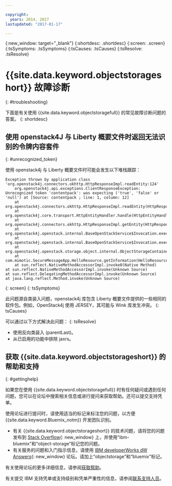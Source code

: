```yaml
---

copyright:
  years: 2014, 2017
lastupdated: "2017-01-17"

---
```

{:new_window: target="_blank"}
{:shortdesc: .shortdesc}
{:screen: .screen}
{:tsSymptoms: .tsSymptoms}
{:tsCauses: .tsCauses}
{:tsResolve: .tsResolve}

# {{site.data.keyword.objectstorageshort}} 故障诊断
{: #troubleshooting}


下面是有关使用 {{site.data.keyword.objectstoragefull}} 的常见故障诊断问题的答案。
{: shortdesc}

## 使用 openstack4J 与 Liberty 概要文件时返回无法识别的令牌内容套件
{: #unrecognized_token}


使用 openstack4j 与 Liberty 概要文件时可能会发生以下堆栈跟踪：
```
Exception thrown by application class 'org.openstack4j.connectors.okhttp.HttpResponseImpl.readEntity:124'
    org.openstack4j.api.exceptions.ClientResponseException: Unrecognized token 'contentpack': was expecting ('true', 'false' or 'null') at [Source: contentpack ; line: 1, column: 12]
    at org.openstack4j.connectors.okhttp.HttpResponseImpl.readEntity(HttpResponseImpl.java:124)
    at org.openstack4j.core.transport.HttpEntityHandler.handle(HttpEntityHandler.java:56)
    at org.openstack4j.connectors.okhttp.HttpResponseImpl.getEntity(HttpResponseImpl.java:68)
    at org.openstack4j.openstack.internal.BaseOpenStackService$Invocation.execute(BaseOpenStackService.java:169)
    at org.openstack4j.openstack.internal.BaseOpenStackService$Invocation.execute(BaseOpenStackService.java:163)
    at org.openstack4j.openstack.storage.object.internal.ObjectStorageContainerServiceImpl.list(ObjectStorageContainerServiceImpl.java:41)
    at com.mimotic.SecureMessageApp.HelloResource.getInformation(HelloResource.java:47)
    at sun.reflect.NativeMethodAccessorImpl.invoke0(Native Method)
at sun.reflect.NativeMethodAccessorImpl.invoke(Unknown Source)
at sun.reflect.DelegatingMethodAccessorImpl.invoke(Unknown Source)
at java.lang.reflect.Method.invoke(Unknown Source)
```
{: screen}
{: tsSymptoms}


此问题源自类装入问题，openstack4j 库包含 Liberty 概要文件提供的一些相同的软件包。例如，OpenStack4j 使用 JERSEY，其可能与 Wink 库发生冲突。
{: tsCauses}


可以通过以下方式解决此问题：
{: tsResolve}
  * 使用反向类装入 (parentLast)。
  * 从已启用的功能中排除 jaxrs。


## 获取 {{site.data.keyword.objectstorageshort}} 的帮助和支持
{: #gettinghelp}

如果您在使用 {{site.data.keyword.objectstoragefull}} 时有任何疑问或遇到任何问题，您可以在论坛中搜索相关信息或进行提问来获取帮助。还可以提交支持凭单。

使用论坛进行提问时，请使用适当的标记来标注您的问题，以方便 {{site.data.keyword.Bluemix_notm}} 开发团队识别。

* 有关 {{site.data.keyword.objectstorageshort}} 的技术问题，请将您的问题发布到 [Stack Overflow](http://stackoverflow.com/search?q=object-storage+ibm-bluemix){: new_window} 上，并使用“ibm-bluemix”和“object-storage”标记您的问题。
* 有关服务的问题和入门指示信息，请使用 [IBM developerWorks dW Answers](https://developer.ibm.com/answers/topics/objectstorage/?smartspace=bluemix){: new_window} 论坛。请加上“objectstorage”和“bluemix”标记。

有关使用论坛的更多详细信息，请参阅[获取帮助](/docs/support/index.html#getting-help)。

有关提交 IBM 支持凭单或支持级别和凭单严重性的信息，请参阅[联系支持人员](/docs/support/index.html#contacting-support)。
